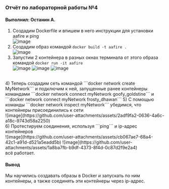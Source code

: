 <h3>Отчёт по лабораторной работы №4</h3>
<h4>Выполнил: Останин А.</h4>

1) Создадим Dockerfile и впишем в него инструкции для установки aafire и ping
   <br>![image](https://github.com/user-attachments/assets/06946f1c-321e-46c1-bff6-4eacaa860fd4)<br>
2) Создадим образ командой ```docker build -t aafire .```
   <br>![image](https://github.com/user-attachments/assets/af076ad6-2673-4cc1-98a3-4ced2733270e)<br>
3) Запустим 2 контейнера в разных окнах терминала от этого образа командой ```docker run -it aafire```
   <br>![image](https://github.com/user-attachments/assets/cee82d1f-fcf9-4d5d-b756-f98e4c8063e7) ![image](https://github.com/user-attachments/assets/f4eb1006-4289-482a-a99e-f5659b1f43bf) ![image](https://github.com/user-attachments/assets/82a87edf-2680-458d-b89a-17b3db792989)
<br>
4) Теперь создадим сеть командой ```docker network create MyNetwork``` и подключим к ней, запущенные ранее контейнеры командами ```docker network connect myNetwork goofy_goldstine``` и ```docker network connect myNetwork frosty_dhawan```
5) С помощью команды ```docker network inspect myNetwork``` убедимся, что контейнеры присоединились к сети
   <br>![image](https://github.com/user-attachments/assets/2adf9fa2-0636-4a6c-a18c-9743d58a2250)<br>
6) Протестируем соединения, используя ```ping``` и ip-адрес контейнеров
   <br>![image](https://github.com/user-attachments/assets/cb067ae7-68a4-42c1-a91d-d521a5eadd5b) ![image](https://github.com/user-attachments/assets/1a8ba7fb-b9df-4373-8f4d-0c87d2f9e2a4)<br>
всё работает.
<h4>Вывод</h4>
Мы научились создавать образы в Docker и запускать по ним контейнеры, а также соединять эти контейнеры через ip-адрес.
